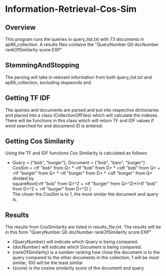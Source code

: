 # Information-Retrieval-Cos-Sim
## Overview
This program runs the queries in query_list.txt with 73 documents in ap89_collection. A results files contains the 
"QueryNumber Q0 docNumber rankOfSimilarity score EXP"
## StemmingAndStopping
The parsing will take in relevant information from both query_list.txt and ap89_collection, excluding stopwords and 
## Getting TF IDF
The queries and documents are parsed and put into respective dictionaries and placed into a class (CollectionOfFiles) which
will calculate the indexes. There will be functions in this class which will return TF and IDF values if word searched for
and documend ID is entered.
## Getting Cos Similarity
Using the TF and IDF functions Cos Similarity is calculated as follows:</br>
* Query = {"bob", "burger"}, Document = {"bob", "bam", "burger"} </br>
CosSim = <tf "bob" from Q> * <tf "bob" from D> * <idf "bob" from Q> + <tf "burger" from Q> * <tf "burger" from D> * <idf "burger" from Q> </br>
divided by </br>
squareRoot(<tf "bob" from Q>^2 + <tf "burger" from Q>^2)*(<tf "bob" from D>^2 + <tf "burger" from D>^2) ) </br>
  The closer the CosSim is to 1, the more similar the document and query is.
## Results
The results from CosSimilarity are listed in results_file.txt. The results will be in this form "QueryNumber Q0 docNumber rankOfSimilarity score EXP" </br>
* {QueryNumber} will indicate which Query is being compared. </br>
* {docNumber} will indicate which Document is being compared. </br>
* {rankOfSimilarity} is a number ranking how close the document is to the query compared to the other documents in the collection; 1 will be most similar, 100 will be the least similar </br>
* {score} is the cosine similarity score of the document and query </br>
